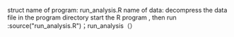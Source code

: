 struct 
name of program: run_analysis.R
name of data: decompress the data file in the program directory
start the R program , then run :source("run_analysis.R")；run_analysis（）
